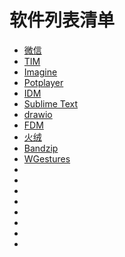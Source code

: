# 软件列表清单

+ [微信](https://windows.weixin.qq.com/?lang=zh_CN)
+ [TIM](https://office.qq.com/download.html)
+ [Imagine](https://www.nyam.pe.kr/dev/imagine/#download)
+ [Potplayer](https://potplayer.daum.net/)
+ [IDM](https://sdy2813.lanzouq.com/iuGfYy8hg9e)
+ [Sublime Text]()
+ [drawio](https://github.com/jgraph/drawio-desktop/releases)
+ [FDM](https://www.freedownloadmanager.org/zh/)
+ [火绒](https://www.huorong.cn/person5.html)
+ [Bandzip](https://sdy2813.lanzouq.com/iNauPy8hfba)
+ [WGestures](https://sdy2813.lanzouq.com/iOCPXymtgbc)
+ []()
+ []()
+ []()
+ []()
+ []()
+ []()
+ []()
+ []()









































